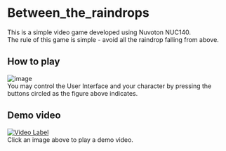# Between_the_raindrops
This is a simple video game developed using Nuvoton NUC140.  
The rule of this game is simple - avoid all the raindrop falling from above.    

## How to play  
![image](https://user-images.githubusercontent.com/107454155/224205943-ce24c950-d69d-4e05-a193-9d0a1fa07c05.png)  
You may control the User Interface and your character by pressing the buttons circled as the figure above indicates.    

## Demo video  
[![Video Label](http://img.youtube.com/vi/7Oj7tbJ0so0/0.jpg)](https://youtu.be/7Oj7tbJ0so0)  
Click an image above to play a demo video.    
